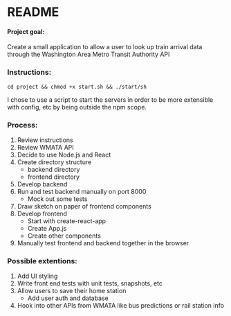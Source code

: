 # README

#### Project goal:
Create a small application to allow a user to look up train arrival data through the
Washington Area Metro Transit Authority API

### Instructions: 
```
cd project && chmod +x start.sh && ./start/sh
```
I chose to use a script to start the servers in order to be more extensible with config, etc by being outside the npm scope. 

### Process:
1. Review instructions
2. Review WMATA API
3. Decide to use Node.js and React
4. Create directory structure
    * backend directory
    * frontend directory
5. Develop backend
6. Run and test backend manually on port 8000
    * Mock out some tests
7. Draw sketch on paper of frontend components
8. Develop frontend
    * Start with create-react-app
    * Create App.js
    * Create other components
9. Manually test frontend and backend together in the browser

### Possible extentions:
1. Add UI styling
2. Write front end tests with unit tests, snapshots, etc
3. Allow users to save their home station
    * Add user auth and database
4. Hook into other APIs from WMATA like bus predictions or rail station info




